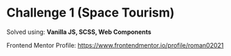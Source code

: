 # Challenge 1 (Space Tourism)

Solved using: **Vanilla JS, SCSS, Web Components**

Frontend Mentor Profile: https://www.frontendmentor.io/profile/roman02021